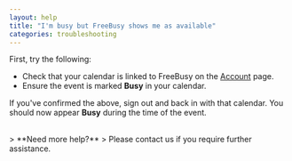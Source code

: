 ```yaml
---
layout: help
title: "I'm busy but FreeBusy shows me as available"
categories: troubleshooting
---
```


First, try the following:

- Check that your calendar is linked to FreeBusy on the [Account](https://freebusy.io/account) page.
- Ensure the event is marked **Busy** in your calendar.

If you've confirmed the above, sign out and back in with that calendar.
You should now appear **Busy** during the time of the event.

<br>
> **Need more help?**
> Please contact us if you require further assistance.
